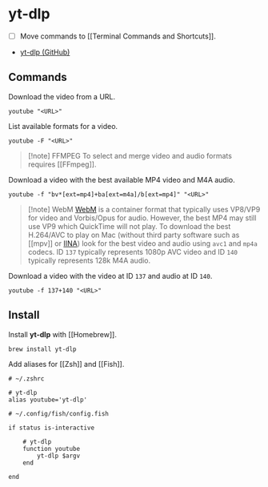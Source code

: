 # yt-dlp

- [ ] Move commands to [[Terminal Commands and Shortcuts]].

- [yt-dlp (GitHub)](https://github.com/yt-dlp/yt-dlp)

## Commands

Download the video from a URL.

```shell
youtube "<URL>"
```

List available formats for a video.

```shell
youtube -F "<URL>"
```

> [!note] FFMPEG
> To select and merge video and audio formats requires [[FFmpeg]].

Download a video with the best available MP4 video and M4A audio.

```shell
youtube -f "bv*[ext=mp4]+ba[ext=m4a]/b[ext=mp4]" "<URL>"
```

> [!note] WebM
> [WebM](https://www.webmproject.org) is a container format that typically uses VP8/VP9 for video and Vorbis/Opus for audio. However, the best MP4 may still use VP9 which QuickTime will not play. To download the best H.264/AVC to play on Mac (without third party software such as [[mpv]] or [IINA](https://iina.io)) look for the best video and audio using `avc1` and `mp4a` codecs. ID `137` typically represents 1080p AVC video and ID `140` typically represents 128k M4A audio.

Download a video with the video at ID `137` and audio at ID `140`.

```shell
youtube -f 137+140 "<URL>"
```

## Install

Install **yt-dlp** with [[Homebrew]].

```shell
brew install yt-dlp
```

Add aliases for [[Zsh]] and [[Fish]].

```shell
# ~/.zshrc

# yt-dlp
alias youtube='yt-dlp'
```

```shell
# ~/.config/fish/config.fish

if status is-interactive

    # yt-dlp
    function youtube
        yt-dlp $argv
    end

end
```
